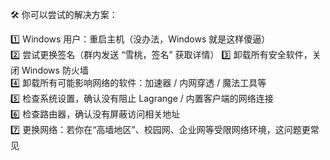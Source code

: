 🛠️ 你可以尝试的解决方案：  

1️⃣ Windows 用户：重启主机（没办法，Windows 就是这样傻逼）    
2️⃣ 尝试更换签名（群内发送 “雪桃，签名” 获取详情）
3️⃣ 卸载所有安全软件，关闭 Windows 防火墙  
4️⃣ 卸载所有可能影响网络的软件：加速器 / 内网穿透 / 魔法工具等  
5️⃣ 检查系统设置，确认没有阻止 Lagrange / 内置客户端的网络连接  
6️⃣ 检查路由器，确认没有屏蔽访问相关地址  
7️⃣ 更换网络：若你在“高墙地区”、校园网、企业网等受限网络环境，这问题更常见